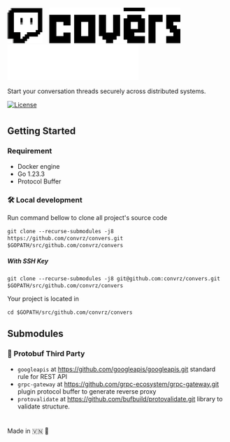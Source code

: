 <img src="./docs/logo/new_cvz.png" alt="convers banner light mode" width="80" />&nbsp;&nbsp;&nbsp;
<img src="./docs/logo/convers1.png#gh-light-mode-only" alt="convers banner light mode" width="300" />
<img src="./docs/logo/convers2.png#gh-dark-mode-only" alt="convers banner light mode" width="300" />

Start your conversation threads securely across distributed systems.

[![License](https://img.shields.io/badge/license-Apache%202.0-blue.svg)](http://www.apache.org/licenses/LICENSE-2.0)

# 

## Getting Started

### Requirement
- Docker engine
- Go 1.23.3
- Protocol Buffer

### 🛠️ Local development
Run command bellow to clone all project's source code

```
git clone --recurse-submodules -j8 https://github.com/convrz/convers.git $GOPATH/src/github.com/convrz/convers
```


##### With SSH Key
```
git clone --recurse-submodules -j8 git@github.com:convrz/convers.git $GOPATH/src/github.com/convrz/convers
```

Your project is located in
```
cd $GOPATH/src/github.com/convrz/convers
```

## Submodules

### 📂 Protobuf Third Party
- ```googleapis``` at https://github.com/googleapis/googleapis.git standard rule for REST API
- ```grpc-gateway``` at https://github.com/grpc-ecosystem/grpc-gateway.git plugin protocol buffer to generate reverse proxy
- ```protovalidate``` at https://github.com/bufbuild/protovalidate.git library to validate structure.

#
Made in 🇻🇳 🚀